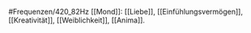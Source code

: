 #Frequenzen/420_82Hz
[[Mond]]: [[Liebe]], [[Einfühlungsvermögen]], [[Kreativität]], [[Weiblichkeit]], [[Anima]].